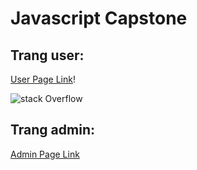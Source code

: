 # Javascript Capstone  


## Trang user: 
[User Page Link](https://capstone-2-six.vercel.app/)!

![stack Overflow](https://user-images.githubusercontent.com/115157278/212227554-63f7cc12-3f5a-4929-a7e5-be11bfef62ae.png)




## Trang admin: 
[Admin Page Link](https://capstone-2-six.vercel.app/admin.html)
